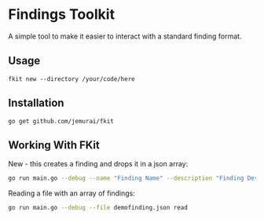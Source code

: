# Findings Toolkit

A simple tool to make it easier to interact with a standard
finding format.

## Usage

`fkit new --directory /your/code/here`

## Installation

`go get github.com/jemurai/fkit`

## Working With FKit

New - this creates a finding and drops it in a json array:

```sh
go run main.go --debug --name "Finding Name" --description "Finding Description" --detail "Finding detail" --severity "High" --fingerprint "xyz" --source "File" --location "Line 50" --cvss 9.3 new > demofinding.json
```

Reading a file with an array of findings:

```sh
go run main.go --debug --file demofinding.json read
```
